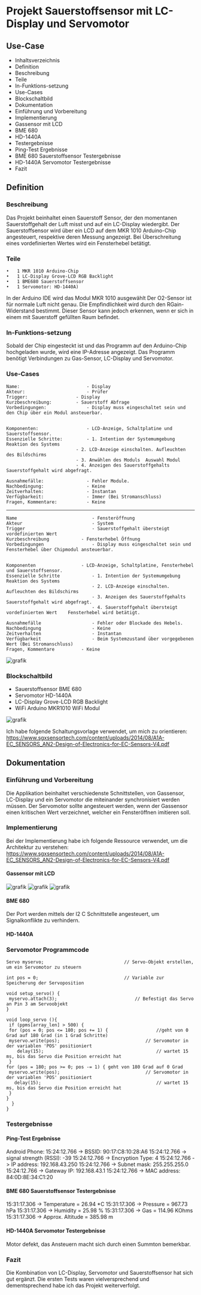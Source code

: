 # Projekt Sauerstoffsensor mit LC-Display und Servomotor

## Use-Case

- Inhaltsverzeichnis
- Definition	
- Beschreibung	
- Teile	
- In-Funktions-setzung	
- Use-Cases	
- Blockschaltbild	
- Dokumentation	
- Einführung und Vorbereitung	
- Implementierung	
- Gassensor mit LCD	
- BME 680	
- HD-1440A	
- Testergebnisse	
- Ping-Test Ergebnisse	
- BME 680 Sauerstoffsensor Testergebnisse	
- HD-1440A Servomotor Testergebnisse	
- Fazit	
	

## Definition

### Beschreibung

Das Projekt beinhaltet einen Sauerstoff Sensor, der den momentanen Sauerstoffgehalt der Luft misst und auf ein LC-Display wiedergibt. Der Sauerstoffsensor wird über ein LCD auf dem MKR 1010 Arduino-Chip angesteuert, respektive deren Messung angezeigt. Bei Überschreitung eines vordefinierten Wertes wird ein Fensterhebel betätigt.

### Teile

	•	1 MKR 1010 Arduino-Chip
	•	1 LC-Display Grove-LCD RGB Backlight
	•	1 BME680 Sauerstoffsensor
	•	1 Servomotor: HD-1440A)
	
In der Arduino IDE wird das Modul MKR 1010 ausgewählt
Der O2-Sensor ist für normale Luft nicht genau. Die Empfindlichkeit wird durch den RGain-Widerstand bestimmt. Dieser Sensor kann jedoch erkennen, wenn er sich in einem mit Sauerstoff gefüllten Raum befindet.

### In-Funktions-setzung

Sobald der Chip eingesteckt ist und das Programm auf den Arduino-Chip hochgeladen wurde, wird eine IP-Adresse angezeigt. Das Programm benötigt Verbindungen zu Gas-Sensor, LC-Display und Servomotor. 

### Use-Cases

	Name:	                      - Display
	Akteur:	                      - Prüfer
	Trigger:	              - Display
	Kurzbeschreibung:	      - Sauerstoff Abfrage
	Vorbedingungen:	              - Display muss eingeschaltet sein und den Chip über ein Modul ansteuerbar.

	
	Komponenten:	              - LCD-Anzeige, Schaltplatine und Sauerstoffsensor. 
	Essenzielle Schritte:	      - 1. Intention der Systemumgebung	Reaktion des Systems
		                      - 2. LCD-Anzeige einschalten.	Aufleuchten des Bildschirms
	        	              - 3. Anwählen des Moduls	Auswahl Modul
	                	      - 4. Anzeigen des Sauerstoffgehalts	Sauerstoffgehalt wird abgefragt.
                              
	Ausnahmefälle:	      	      - Fehler Module.	
	Nachbedingung:	              - Keine	
	Zeitverhalten:	              - Instantan	
	Verfügbarkeit:	              - Immer (Bei Stromanschluss)	
	Fragen, Kommentare:           - Keine	

------------------------------------------------------------------------------------------------------------------------------



	Name	                      	- Fensteröffnung
	Akteur	                      	- System
	Trigger	                      	- Sauerstoffgehalt übersteigt vordefinierten Wert
	Kurzbeschreibung	      	- Fensterhebel Öffnung
	Vorbedingungen	              	- Display muss eingeschaltet sein und Fensterhebel über Chipmodul ansteuerbar.

	
	Komponenten	              	- LCD-Anzeige, Schaltplatine, Fensterhebel und Sauerstoffsensor. 
	Essenzielle Schritte	      	- 1. Intention der Systemumgebung	Reaktion des Systems
	                            	- 2. LCD-Anzeige einschalten.	Aufleuchten des Bildschirms
                              		- 3. Anzeigen des Sauerstoffgehalts	Sauerstoffgehalt wird abgefragt.
	                            	- 4. Sauerstoffgehalt übersteigt vordefinierten Wert 	Fensterhebel wird betätigt.
                              
	Ausnahmefälle	                - Fehler oder Blockade des Hebels.	
	Nachbedingung	                - Keine	
	Zeitverhalten	                - Instantan	
	Verfügbarkeit	                - Beim Systemzustand über vorgegebenen Wert (Bei Stromanschluss)	
	Fragen, Kommentare	       	- Keine	

 
![grafik](https://user-images.githubusercontent.com/56382532/174975333-3866270e-68a5-4081-972b-1ad78c062ffe.png)

















### Blockschaltbild

-	Sauerstoffsensor	BME 680
-	Servomotor 	      	HD-1440A
-	LC-Display	      	Grove-LCD RGB Backlight
-	WiFi	            	Arduino MKR1010 WiFi Modul 

![grafik](https://user-images.githubusercontent.com/56382532/174975446-ed788f3e-5546-4ec7-97d9-2371f0c9a3f3.png)


 

Ich habe folgende Schaltungsvorlage verwendet, um mich zu orientieren: 
https://www.sgxsensortech.com/content/uploads/2014/08/A1A-EC_SENSORS_AN2-Design-of-Electronics-for-EC-Sensors-V4.pdf



## Dokumentation

### Einführung und Vorbereitung
Die Applikation beinhaltet verschiedenste Schnittstellen, von Gassensor, LC-Display und ein Servomotor die miteinander synchronisiert werden müssen. Der Servomotor sollte angesteuert werden, wenn der Gassensor einen kritischen Wert verzeichnet, welcher ein Fensteröffnen imitieren soll. 

### Implementierung
Bei der Implementierung habe ich folgende Ressource verwendet, um die Architektur zu verstehen:
https://www.sgxsensortech.com/content/uploads/2014/08/A1A-EC_SENSORS_AN2-Design-of-Electronics-for-EC-Sensors-V4.pdf

#### Gassensor mit LCD
   
![grafik](https://user-images.githubusercontent.com/56382532/174975748-4a1d2dd5-eaaf-4a6a-a4ac-153c8b45ef38.png)
![grafik](https://user-images.githubusercontent.com/56382532/174975780-9f29db19-23e1-479e-a553-492642299d6e.png)
![grafik](https://user-images.githubusercontent.com/56382532/174975827-303d2ddf-b65b-4749-ae37-01f9845a4ee5.png)


#### BME 680
Der Port werden mittels der I2 C Schnittstelle angesteuert, um Signalkonflikte zu verhindern.

#### HD-1440A

### Servomotor Programmcode

	Servo myservo;  							// Servo-Objekt erstellen, um ein Servomotor zu steuern

	int pos = 0;    							// Variable zur Speicherung der Servoposition

	void setup_servo() {
 	 myservo.attach(3);  							// Befestigt das Servo an Pin 3 am Servoobjekt
	}

	void loop_servo (){
 	 if (ppms[array_len] > 500) {
 	 for (pos = 0; pos <= 180; pos += 1) { 					//geht von 0 Grad auf 180 Grad (in 1 Grad Schritte)
   	 myservo.write(pos);              					// Servomotor in der variablen 'POS' positioniert
    	delay(15);                       					// wartet 15 ms, bis das Servo die Position erreicht hat
 	 }
  	for (pos = 180; pos >= 0; pos -= 1) { geht von 180 Grad auf 0 Grad
   	 myservo.write(pos);              					// Servomotor in der variablen 'POS' positioniert
 	   delay(15);                       					// wartet 15 ms, bis das Servo die Position erreicht hat
 	 }
	}
	  }
	}


### Testergebnisse

#### Ping-Test Ergebnisse

Android Phone:
15:24:12.766 -> BSSID: 90:17:C8:10:28:A6
15:24:12.766 -> signal strength (RSSI): -39
15:24:12.766 -> Encryption Type: 4
15:24:12.766 -> IP address: 192.168.43.250
15:24:12.766 -> Subnet mask: 255.255.255.0
15:24:12.766 -> Gateway IP: 192.168.43.1
15:24:12.766 -> MAC address: 84:0D:8E:34:C1:20

#### BME 680 Sauerstoffsensor Testergebnisse

15:31:17.306 -> Temperature = 26.94 *C
15:31:17.306 -> Pressure = 967.73 hPa
15:31:17.306 -> Humidity = 25.98 %
15:31:17.306 -> Gas = 114.96 KOhms
15:31:17.306 -> Approx. Altitude = 385.98 m

#### HD-1440A Servomotor Testergebnisse

Motor defekt, das Ansteuern macht sich durch einen Summton bemerkbar.

### Fazit

Die Kombination von LC-Display, Servomotor und Sauerstoffsensor hat sich gut ergänzt. Die ersten Tests waren vielversprechend und dementsprechend habe ich das Projekt weiterverfolgt.
